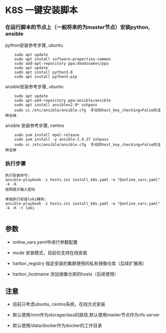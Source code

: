 # K8S 一键安装脚本

### 在运行脚本的节点上（一般将来的为master节点）安装python, ansible
python安装参考步骤, ubuntu
```
    sudo apt update
    sudo apt install software-properties-common
    sudo add-apt-repository ppa:deadsnakes/ppa
    sudo apt update
    sudo apt install python3.8
    sudo apt install python3-pip
```

ansible安装参考步骤, ubuntu
```
    sudo apt update
    sudo apt-add-repository ppa:ansible/ansible
    sudo apt install ansible=2.9* sshpass
    sudo vi /etc/ansible/ansible.cfg  手动将host_key_checking=False的注释去掉
```

ansible 安装参考步骤, centos
```
    sudo yum install epel-release
    sudo yum install -y ansible-2.9.27 sshpass
    sudo vi /etc/ansible/ansible.cfg  手动将host_key_checking=False的注释去掉
```
### 执行步骤
```
执行安装命令:
ansible-playbook -i hosts.ini install_k8s.yaml -e "@online_vars.yaml" -k -K
按照提示输入密码

单独执行安装loki模块:
ansible-playbook -i hosts.ini install_k8s.yaml -e "@online_vars.yaml" -k -K -t loki


```


## 参数
* online_vars.yaml中进行参数配置
  
* mode 安装模式，目前仅支持在线安装
  
* harbor_registry 指定安装的集群使用的私有镜像仓库（后续扩展用）
  
* harbor_hostname 添加镜像仓库的hosts（后续使用）

## 注意
* 目前只考虑ubuntu, centos系统，在线方式安装
  
* 默认使用/mnt作为storageclass的路径,默认使用master节点作为nfs server
  
* 默认使用/data/docker作为docker的工作目录

